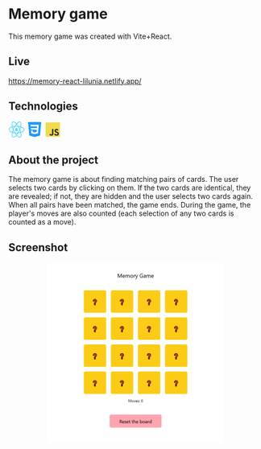 # Memory game

This memory game was created with Vite+React.

## Live

<a href = 'https://memory-react-lilunia.netlify.app/'>https://memory-react-lilunia.netlify.app/</a>

## Technologies

<p align="left">
<a href="https://react.dev/"><img src="./src/img/React-icon.png" style="width:32px; height:32px;" alt="React icon"></a>
<a href="https://developer.mozilla.org/en-US/docs/Web/CSS?retiredLocale=pl"><img src="./src/img/css3_icon.svg" style="width:32px; height:32px;" alt="Css icon"></a>
<a href="https://developer.mozilla.org/en-US/docs/Web/JavaScript"><img src="./src/img/js_icon.svg" style="width:32px; height:32px;" alt="JS icon"></a>

## About the project

The memory game is about finding matching pairs of cards. The user selects two cards by clicking on them. If the two cards are identical, they are revealed; if not, they are hidden and the user selects two cards again. When all pairs have been matched, the game ends. During the game, the player's moves are also counted (each selection of any two cards is counted as a move).

## Screenshot

  <p align="center">
  <img src="./src/img/memory-game.PNG" width= "70%" height= "70%" alt="Main app screenshot">
  </p>
